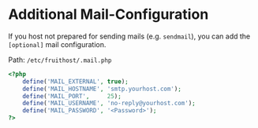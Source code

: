# Additional Mail-Configuration
If you host not prepared for sending mails (e.g. `sendmail`), you can add the `[optional]` mail configuration.

Path: `/etc/fruithost/.mail.php`

```php
<?php
	define('MAIL_EXTERNAL', true);
	define('MAIL_HOSTNAME', 'smtp.yourhost.com');
	define('MAIL_PORT', 	25);
	define('MAIL_USERNAME', 'no-reply@yourhost.com');
	define('MAIL_PASSWORD', '<Password>');
?>
```
